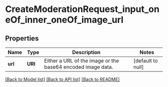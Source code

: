 # CreateModerationRequest_input_oneOf_inner_oneOf_image_url
## Properties

| Name | Type | Description | Notes |
|------------ | ------------- | ------------- | -------------|
| **url** | **URI** | Either a URL of the image or the base64 encoded image data. | [default to null] |

[[Back to Model list]](../README.md#documentation-for-models) [[Back to API list]](../README.md#documentation-for-api-endpoints) [[Back to README]](../README.md)

